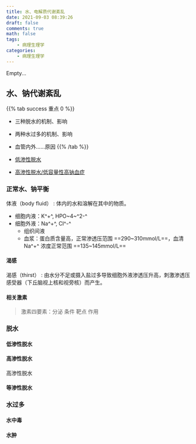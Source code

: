 ```yaml
---
title: 水、电解质代谢紊乱
date: 2021-09-03 08:39:26
draft: false
comments: true
math: false
tags:
    - 病理生理学
categories:
    - 病理生理学
---
```


Empty...

<!--more-->

## 水、钠代谢紊乱

{{% tab success 重点 0 %}}
- 三种脱水的机制、影响
- 两种水过多的机制、影响
- 血管内外……原因
{{% /tab %}}

- [低渗性脱水](#低渗性脱水)
- [高渗性脱水/低容量性高钠血症](#高渗性脱水)

### 正常水、钠平衡

体液（body fluid）
: 体内的水和溶解在其中的物质。

- 细胞内液：K^+^, HPO~4~^2-^
- 细胞外液：Na^+^, Cl^-^
    - 组织间液
    - 血浆：蛋白质含量高，正常渗透压范围 ==290\~310mmol/L==，血清 Na^+^ 浓度正常范围 ==135\~145mmol/L==

#### 渴感

渴感（thirst）
: 由水分不足或摄入盐过多导致细胞外液渗透压升高，刺激渗透压感受器（下丘脑视上核和视旁核）而产生。

#### 相关激素

> 激素四要素：分泌 条件 靶点 作用

### 脱水

#### 低渗性脱水

#### 高渗性脱水

高渗性脱水

#### 等渗性脱水

### 水过多

#### 水中毒

#### 水肿
